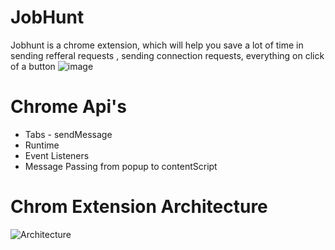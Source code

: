 # JobHunt
Jobhunt is a chrome extension, which will help you save a lot of time in sending refferal requests , sending connection requests, everything on click of a button
![image](https://github.com/neeru0713/JobHunt/assets/123808700/951cb024-5c6c-4080-9f6b-a53082c0d6ae)


# Chrome Api's
- Tabs - sendMessage
- Runtime
- Event Listeners
- Message Passing from popup to contentScript

# Chrom Extension Architecture

![Architecture](https://wd.imgix.net/image/BrQidfK9jaQyIHwdw91aVpkPiib2/CNDAVsTnJeSskIXVnSQV.png?auto=format&w=500)

